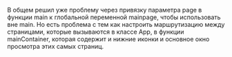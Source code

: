 В общем решил уже проблему через привязку параметра page в функции main к глобальной переменной mainpage, чтобы использовать вне main.
Но есть проблема с тем как настроить маршрутизацию между страницами, которые вызываются в классе App, в функции mainContainer,
которая содержит и нижние иконки и основное окно просмотра этих самых страниц.
